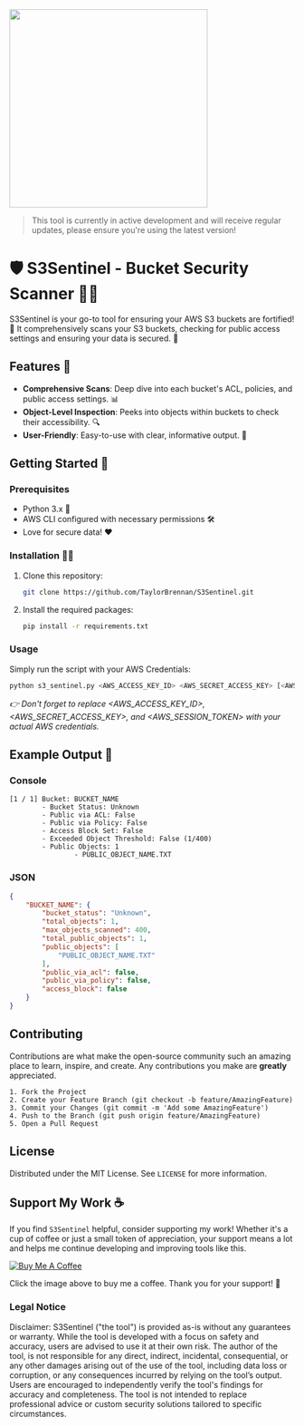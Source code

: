 <img src="https://github.com/TaylorBrennan/S3Sentinel/assets/44066496/4afa0c65-a188-460a-830b-16b0abbda7e6" width="350" />

> This tool is currently in active development and will receive regular updates, please ensure you're using the latest version!

# 🛡️ S3Sentinel - Bucket Security Scanner 🕵️‍♂️

S3Sentinel is your go-to tool for ensuring your AWS S3 buckets are fortified! 🚀 It comprehensively scans your S3 buckets, checking for public access settings and ensuring your data is secured. 🔐

## Features 🌟

- **Comprehensive Scans**: Deep dive into each bucket's ACL, policies, and public access settings. 📊
- **Object-Level Inspection**: Peeks into objects within buckets to check their accessibility. 🔍
- **User-Friendly**: Easy-to-use with clear, informative output. 🤖

## Getting Started 🚀

### Prerequisites

- Python 3.x 🐍
- AWS CLI configured with necessary permissions 🛠️
- Love for secure data! ❤️

### Installation 👨‍💻

1. Clone this repository:
   ```bash
   git clone https://github.com/TaylorBrennan/S3Sentinel.git
   ```
2. Install the required packages:
   ```bash
   pip install -r requirements.txt
   ```
### Usage

Simply run the script with your AWS Credentials:

```bash
python s3_sentinel.py <AWS_ACCESS_KEY_ID> <AWS_SECRET_ACCESS_KEY> [<AWS_SESSION_TOKEN>]
```
_👉 Don't forget to replace <AWS_ACCESS_KEY_ID>, <AWS_SECRET_ACCESS_KEY>, and <AWS_SESSION_TOKEN> with your actual AWS credentials._

## Example Output 📜

### Console

```
[1 / 1] Bucket: BUCKET_NAME
        - Bucket Status: Unknown
        - Public via ACL: False
        - Public via Policy: False
        - Access Block Set: False
        - Exceeded Object Threshold: False (1/400)
        - Public Objects: 1
                - PUBLIC_OBJECT_NAME.TXT
```

### JSON

```json
{
    "BUCKET_NAME": {
        "bucket_status": "Unknown",
        "total_objects": 1,
        "max_objects_scanned": 400,
        "total_public_objects": 1,
        "public_objects": [
            "PUBLIC_OBJECT_NAME.TXT"
        ],
        "public_via_acl": false,
        "public_via_policy": false,
        "access_block": false
    }
}
```

## Contributing

Contributions are what make the open-source community such an amazing place to learn, inspire, and create. Any contributions you make are **greatly** appreciated.

    1. Fork the Project
    2. Create your Feature Branch (git checkout -b feature/AmazingFeature)
    3. Commit your Changes (git commit -m 'Add some AmazingFeature')
    4. Push to the Branch (git push origin feature/AmazingFeature)
    5. Open a Pull Request

## License

Distributed under the MIT License. See `LICENSE` for more information.

## Support My Work ☕

If you find `S3Sentinel` helpful, consider supporting my work! Whether it's a cup of coffee or just a small token of appreciation, your support means a lot and helps me continue developing and improving tools like this.

[![Buy Me A Coffee](https://www.buymeacoffee.com/assets/img/custom_images/orange_img.png)](https://www.buymeacoffee.com/tbrennan)

Click the image above to buy me a coffee. Thank you for your support! 🙏





### Legal Notice

Disclaimer: S3Sentinel ("the tool") is provided as-is without any guarantees or warranty. While the tool is developed with a focus on safety and accuracy, users are advised to use it at their own risk.
The author of the tool, is not responsible for any direct, indirect, incidental, consequential, or any other damages arising out of the use of the tool, including data loss or corruption, or any consequences incurred by relying on the tool’s output.
Users are encouraged to independently verify the tool's findings for accuracy and completeness. The tool is not intended to replace professional advice or custom security solutions tailored to specific circumstances.
